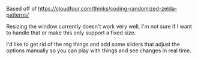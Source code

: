 Based off of https://cloudfour.com/thinks/coding-randomized-zelda-patterns/

Resizing the window currently doesn't work very well, I'm not sure
if I want to handle that or make this only support a fixed size.

I'd like to get rid of the rng things and add some sliders that adjust
the options manually so you can play with things and see changes in real time.
